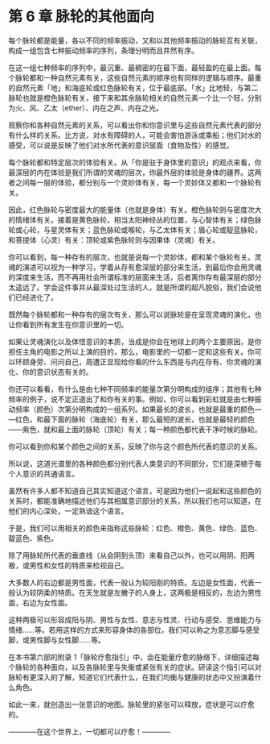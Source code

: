 # 第 6 章 脉轮的其他面向

每个脉轮都是能量，各以不同的频率振动，又和以其他频率振动的脉轮互有关联，构成一组包含七种振动频率的序列，条理分明而且井然有序。

在这一组七种频率的序列中，最沉重、最稠密的在最下面，最轻盈的在最上面。每个脉轮都和一种自然元素有关，这些自然元素的顺序也有同样的逻辑与顺序。最重的自然元素「地」和海底轮或红色脉轮有关，位于最底部。「水」比地轻，与第二脉轮也就是橙色脉轮有关，接下来和其余脉轮相关的自然元素一个比一个轻，分别为火、风、乙太（ether）、内在之声、内在之光。

观察你和各种自然元素的关系，可以看出你和你意识里与这些自然元素代表的部分有什么样的关系。比方说，对水有障碍的人，可能会害怕游泳或乘船；他们对水的感受，可以说是反映了他们对水所代表的意识层面（食物及性）的感觉。

每个脉轮都和特定层次的体验有关。从「你是驻于身体里的意识」的观点来看，你最深层的内在体验是我们所谓的灵魂的层次，你最外层的体验是身体的疆界。这两者之间每一层的体验，都分别与一个灵妙体有关，每一个灵妙体又都和一个脉轮有关。

因此，红色脉轮与密度最大的能量体（也就是身体）有关。橙色脉轮则与密度次大的情绪体有关。接着是黄色脉轮，相当太阳神经丛的位置，与心智体有关；绿色脉轮或心轮，与星灵体有关；蓝色脉轮或喉轮，与乙太体有关；眉心轮或靛蓝脉轮，和菩提体（心灵）有关：顶轮或紫色脉轮则与因果体（灵魂）有关。

你可以看到，每一种存有的层次，也就是说每一个灵妙体，都和某个脉轮有关。灵魂的演进可以视为一种学习，学着从存有愈深层的部分来生活，到最后你会用灵魂的深度来生活，而不再用社会所谓标准的层面来生活，后者离你存有最深层的部分太遥远了。学会这件事并从最深处过生活的人，就是所谓的超凡脱俗，我们会说他们已经进化了。

既然每个脉轮都和一种存有的层次有关，那么可以说脉轮是在呈现灵魂的演化，也让你看到所有发生在你意识里的一切。

如果让灵魂演化以及体悟意识的本质，当成是你会在地球上的两个主要原因，是你担任主角的电影之所以上演的目的，那么，电影里的一切都一定和这些有关。你可以环顾身旁、问问自己，周遭正显现给你看的什么东西是与内在存有、你灵魂的演化、你的意识状态有关的。

你还可以看看，有什么是由七种不同频率的能量次第分明构成的组序；其他有七种频率的例子，说不定正道出了和你有关的事。例如，你可以看到彩虹就是由七种振动频率（颜色）次第分明构成的一组系列。如果最长的波长，也就是最重的颜色―—红色，和最下面的脉轮（海底轮）有关，那么最短的波长，也就是最轻的颜色——紫色，就和最上面的脉轮（顶轮）有关；每一种颜色都代表干净时候的脉轮。

你可以看到你和某个颜色之间的关系，反映了你与这个颜色所代表的意识的关系。

所以说，这道光谱里的各种颜色都分别代表人类意识的不同部分，它们是深植于每个人意识的共通语言。

虽然有许多人都不知道自己其实知道这个语言，可是因为他们一说起和这些颜色的关系时，都能准确地描述他们与其相属意识部分的关系，所以我们也可以知道，在他们的内心深处，一定熟谙这个语言。

于是，我们可以用相关的颜色来指称这些脉轮：红色、橙色、黄色、绿色、蓝色、靛蓝色、紫色。

除了用脉轮所代表的垂直线（从会阴到头顶）来看自己以外，也可以用阴、阳两极，或男性和女性的特质来检视自己。

大多数人的右边都是男性面，代表一般认为较阳刚的特质。左边是女性面，代表一般认为较阴柔的特质。在天生就是左撇子的人身上，这两极是相反的，左边为男性面，右边为女性面。

这种两极可以形容成阳与阴、男性与女性、意志与性灵、行动与感受、思维能力与情绪……等。若用这样的方式来形容身体的各部位，我们可以称之为意志脚与感受脚，或男性脚与女性脚……等。

在本书第六部的附录 1「脉轮疗愈指引」中，会在能量疗愈的脉络下，详细描述每个脉轮的各种面向，以及各脉轮里与失衡或紧张有关的症状。研读这个指引可以对脉轮有更深入的了解，知道它们代表什么，在我们均衡与健康的状态中又扮演着什么角色。

如此一来，就创造出一张意识的地图。脉轮里的紧张可以释放，症状是可以疗愈的。

————在这个世界上，一切都可以疗愈！————
